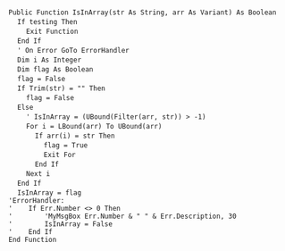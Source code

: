 &nbsp;  &nbsp;  &nbsp;  &nbsp;  
`Public Function IsInArray(str As String, arr As Variant) As Boolean`  
&nbsp;&nbsp;&nbsp;&nbsp;`If testing Then`  
&nbsp;&nbsp;&nbsp;&nbsp;&nbsp;&nbsp;&nbsp;&nbsp;`Exit Function`  
&nbsp;&nbsp;&nbsp;&nbsp;`End If`  
&nbsp;&nbsp;&nbsp;&nbsp;`' On Error GoTo ErrorHandler`  
&nbsp;&nbsp;&nbsp;&nbsp;`Dim i As Integer`  
&nbsp;&nbsp;&nbsp;&nbsp;`Dim flag As Boolean`  
&nbsp;&nbsp;&nbsp;&nbsp;`flag = False`  
&nbsp;&nbsp;&nbsp;&nbsp;`If Trim(str) = "" Then`  
&nbsp;&nbsp;&nbsp;&nbsp;&nbsp;&nbsp;&nbsp;&nbsp;`flag = False`  
&nbsp;&nbsp;&nbsp;&nbsp;`Else`  
&nbsp;&nbsp;&nbsp;&nbsp;&nbsp;&nbsp;&nbsp;&nbsp;`' IsInArray = (UBound(Filter(arr, str)) > -1)`  
&nbsp;&nbsp;&nbsp;&nbsp;&nbsp;&nbsp;&nbsp;&nbsp;`For i = LBound(arr) To UBound(arr)`  
&nbsp;&nbsp;&nbsp;&nbsp;&nbsp;&nbsp;&nbsp;&nbsp;&nbsp;&nbsp;&nbsp;&nbsp;`If arr(i) = str Then`  
&nbsp;&nbsp;&nbsp;&nbsp;&nbsp;&nbsp;&nbsp;&nbsp;&nbsp;&nbsp;&nbsp;&nbsp;&nbsp;&nbsp;&nbsp;&nbsp;`flag = True`  
&nbsp;&nbsp;&nbsp;&nbsp;&nbsp;&nbsp;&nbsp;&nbsp;&nbsp;&nbsp;&nbsp;&nbsp;&nbsp;&nbsp;&nbsp;&nbsp;`Exit For`  
&nbsp;&nbsp;&nbsp;&nbsp;&nbsp;&nbsp;&nbsp;&nbsp;&nbsp;&nbsp;&nbsp;&nbsp;`End If`  
&nbsp;&nbsp;&nbsp;&nbsp;&nbsp;&nbsp;&nbsp;&nbsp;`Next i`  
&nbsp;&nbsp;&nbsp;&nbsp;`End If`  
&nbsp;&nbsp;&nbsp;&nbsp;`IsInArray = flag`  
`'ErrorHandler:`  
`'    If Err.Number <> 0 Then`  
`'        'MyMsgBox Err.Number & " " & Err.Description, 30`  
`'        IsInArray = False`  
`'    End If`  
`End Function`  

